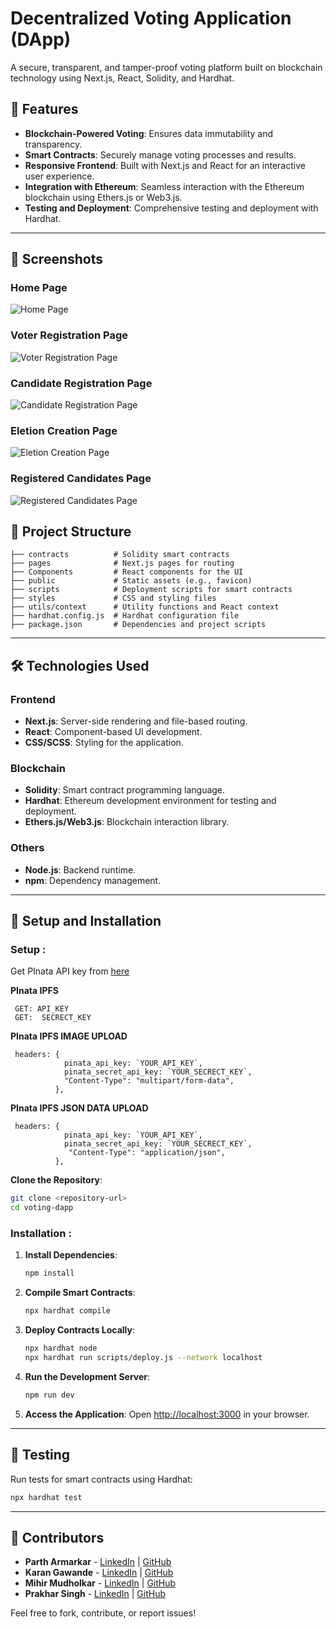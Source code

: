 # Decentralized Voting Application (DApp)

A secure, transparent, and tamper-proof voting platform built on blockchain technology using Next.js, React, Solidity, and Hardhat.

## 🚀 Features

- **Blockchain-Powered Voting**: Ensures data immutability and transparency.
- **Smart Contracts**: Securely manage voting processes and results.
- **Responsive Frontend**: Built with Next.js and React for an interactive user experience.
- **Integration with Ethereum**: Seamless interaction with the Ethereum blockchain using Ethers.js or Web3.js.
- **Testing and Deployment**: Comprehensive testing and deployment with Hardhat.

---

## 📸 Screenshots

### Home Page
![Home Page](.//public//screenshots//Screenshot_2024-12-10_164300.png)

### Voter Registration Page
![Voter Registration Page](.//public//screenshots//Screenshot%202024-12-10%20165229.png)

### Candidate Registration Page
![Candidate Registration Page](.//public//screenshots//Screenshot%202024-12-10%20165108.png)

### Eletion Creation Page
![Eletion Creation Page](.//public//screenshots//Screenshot%202024-12-10%20180942.png)

### Registered Candidates Page
![Registered Candidates Page](.//public//screenshots//Screenshot%202024-12-10%20165317.png)

## 📂 Project Structure

```
├── contracts          # Solidity smart contracts
├── pages              # Next.js pages for routing
├── Components         # React components for the UI
├── public             # Static assets (e.g., favicon)
├── scripts            # Deployment scripts for smart contracts
├── styles             # CSS and styling files
├── utils/context      # Utility functions and React context
├── hardhat.config.js  # Hardhat configuration file
├── package.json       # Dependencies and project scripts
```

---

## 🛠️ Technologies Used

### Frontend
- **Next.js**: Server-side rendering and file-based routing.
- **React**: Component-based UI development.
- **CSS/SCSS**: Styling for the application.

### Blockchain
- **Solidity**: Smart contract programming language.
- **Hardhat**: Ethereum development environment for testing and deployment.
- **Ethers.js/Web3.js**: Blockchain interaction library.

### Others
- **Node.js**: Backend runtime.
- **npm**: Dependency management.

---

## 📝 Setup and Installation
### Setup :

Get PInata API key from [here](https://pinata.cloud/)

**PInata IPFS**

```https://www.pinata.cloud/
 GET: API_KEY
 GET:  SECRECT_KEY
```

**PInata IPFS IMAGE UPLOAD**

```https://www.pinata.cloud/
 headers: {
            pinata_api_key: `YOUR_API_KEY`,
            pinata_secret_api_key: `YOUR_SECRECT_KEY`,
            "Content-Type": "multipart/form-data",
          },
```

**PInata IPFS JSON DATA UPLOAD**

```https://www.pinata.cloud/
 headers: {
            pinata_api_key: `YOUR_API_KEY`,
            pinata_secret_api_key: `YOUR_SECRECT_KEY`,
             "Content-Type": "application/json",
          },
```

**Clone the Repository**:
   ```bash
   git clone <repository-url>
   cd voting-dapp
   ```
### Installation :

1. **Install Dependencies**:
   ```bash
   npm install
   ```

2. **Compile Smart Contracts**:
   ```bash
   npx hardhat compile
   ```

3. **Deploy Contracts Locally**:
   ```bash
   npx hardhat node
   npx hardhat run scripts/deploy.js --network localhost
   ```

4. **Run the Development Server**:
   ```bash
   npm run dev
   ```

5. **Access the Application**:
   Open [http://localhost:3000](http://localhost:3000) in your browser.

---

## 🧪 Testing

Run tests for smart contracts using Hardhat:
```bash
npx hardhat test
```

---

<!-- ## 📜 License

This project is licensed under the MIT License. See the [LICENSE](LICENSE) file for details.

--- -->

## 👥 Contributors

- **Parth Armarkar** - [LinkedIn](http://www.linkedin.com/in/parth-armarkar-052551289) | [GitHub](https://github.com/Parth-GECA-IT)
- **Karan Gawande** - [LinkedIn](linkedin.com/in/karan-gawande-64aa3b231) | [GitHub](https://github.com)
- **Mihir Mudholkar** - [LinkedIn](https://www.linkedin.com) | [GitHub](https://github.com)
- **Prakhar Singh** - [LinkedIn](https://www.linkedin.com/in/prakhar-singh-1b9614185/) | [GitHub](https://github.com/prakharsingh1923/E-voting-Dapp)

Feel free to fork, contribute, or report issues!

